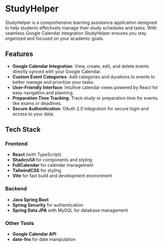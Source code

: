 # StudyHelper

StudyHelper is a comprehensive learning assistance application designed to help students effectively manage their study schedules and tasks. With seamless Google Calendar integration StudyHelper ensures you stay organized and focused on your academic goals.

## Features

- **Google Calendar Integration**: View, create, edit, and delete events directly synced with your Google Calendar.
- **Custom Event Categories**: Add categories and durations to events to better manage and prioritize your tasks.
- **User-Friendly Interface**: Intuitive calendar views powered by React for easy navigation and planning.
- **Preparation Time Tracking**: Track study or preparation time for events like exams or deadlines.
- **Secure Authentication**: OAuth 2.0 integration for secure login and access to your data.

## Tech Stack

### Frontend
- **React** (with TypeScript)
- **Shadcn/UI** for components and styling
- **FullCalendar** for calendar management
- **TailwindCSS** for styling
- **Vite** for fast build and development environment

### Backend
- **Java Spring Boot**
- **Spring Security** for authentication
- **Spring Data JPA** with MySQL for database management

### Other Tools
- **Google Calendar API**
- **date-fns** for date manipulation
